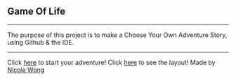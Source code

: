 ## Game Of Life
---
The purpose of this project is to make a Choose Your Own Adventure Story, using Github & the IDE.

---

Click [here](home.md) to start your adventure!
Click [here](https://docs.google.com/drawings/d/13OOXHWzqDoeV5mWYqDVBCSJ9C8vRq3MnlWZJxc5xj0k/edit) to see the layout!
Made by [Nicole Wong](https://github.com/nicolew0410)